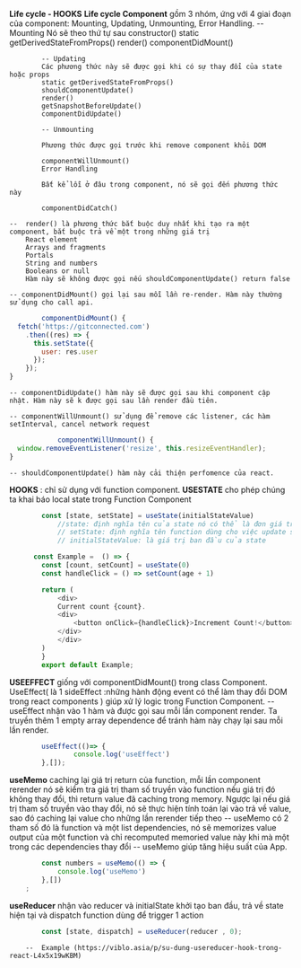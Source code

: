 **Life cycle - HOOKS**
**Life cycle Component** gồm 3 nhóm, ứng với 4 giai đoạn của component: Mounting, Updating, Unmounting, Error Handling.
            -- Mounting
            Nó sẽ theo thứ tự sau
            constructor()
            static getDerivedStateFromProps()
            render()
            componentDidMount()

            -- Updating
            Các phương thức này sẽ được gọi khi có sự thay đổi của state hoặc props
            static getDerivedStateFromProps()
            shouldComponentUpdate()
            render()
            getSnapshotBeforeUpdate()
            componentDidUpdate()
            
            -- Unmounting

            Phương thức được gọi trước khi remove component khỏi DOM

            componentWillUnmount()
            Error Handling

            Bất kể lỗi ở đâu trong component, nó sẽ gọi đến phương thức này

            componentDidCatch() 

    --  render() là phương thức bắt buộc duy nhất khi tạo ra một component, bắt buộc trả về một trong những giá trị
        React element
        Arrays and fragments
        Portals
        String and numbers
        Booleans or null 
        Hàm này sẽ không được gọi nếu shouldComponentUpdate() return false
    
    -- componentDidMount() gọi lại sau mỗi lần re-render. Hàm này thường sử dụng cho call api.
```js
        componentDidMount() {
  fetch('https://gitconnected.com')
    .then((res) => {
      this.setState({
        user: res.user
      });
    });
}
```
    -- componentDidUpdate() hàm này sẽ được gọi sau khi component cập nhật. Hàm này sẽ k được gọi sau lần render đầu tiên.

    -- componentWillUnmount() sử dụng để remove các listener, các hàm setInterval, cancel network request
```js
            componentWillUnmount() {
  window.removeEventListener('resize', this.resizeEventHandler);
}
```
    -- shouldComponentUpdate() hàm này cải thiện perfomence của react.


**HOOKS** : chỉ sử dụng với function component.
**USESTATE** cho phép chúng ta khai báo local state trong Function Component 
```js
        const [state, setState] = useState(initialStateValue)
            //state: định nghĩa tên của state nó có thể là đơn giá trị hoặc object,.. (là thamg số của useState)
            // setState: định nghĩa tên function dùng cho việc update state (là thamg số của useState)
            // initialStateValue: là giá trị ban đầu của state
```
```js
      const Example =  () => {
        const [count, setCount] = useState(0)
        const handleClick = () => setCount(age + 1)

        return (
            <div>
            Current count {count}.
            <div>
                <button onClick={handleClick}>Increment Count!</button>
            </div>
            </div>
        )
        }
        export default Example;
```


**USEEFFECT** giống với componentDidMount() trong class Component. UseEffect( là 1 sideEffect :những hành động event có thể làm thay đổi DOM trong react components ) giúp xử lý logic trong Function Component.
    -- useEffect nhận vào 1 hàm và được gọi sau mỗi lần component render. Ta truyền thêm 1 empty array dependence để tránh hàm này chạy lại sau mỗi lần render.

```js
        useEffect(()=> {
                console.log('useEffect')
        },[]);
```

**useMemo**   caching lại giá trị return của function, mỗi lần component rerender nó sẽ kiểm tra giá trị tham số truyền vào function nếu giá trị đó không thay đổi, thì return value đã caching trong memory. Ngược lại nếu giá trị tham số truyền vào thay đổi, nó sẽ thực hiện tính toán lại vào trả về value, sao đó caching lại value cho những lần rerender tiếp theo
        -- useMemo có 2 tham số đó là function và một list dependencies, nó sẽ memorizes value output của một function và chỉ recomputed memoried value này khi mà một trong các dependencies thay đổi
        -- useMemo giúp tăng hiệu suất của App.
```js
        const numbers = useMemo(() => {
            console.log('useMemo')
        },[])
    ;
```

**useReducer** nhận vào reducer và initialState khởi tạo ban đầu, trả về state hiện tại và dispatch function dùng để trigger 1 action
```js
        const [state, dispatch] = useReducer(reducer , 0);
```

        --  Example (https://viblo.asia/p/su-dung-usereducer-hook-trong-react-L4x5x19wKBM)
```js
        
```